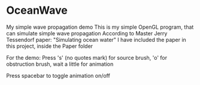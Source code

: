# OceanWave
My simple wave propagation demo
This is my simple OpenGL program, that can simulate simple wave propagation
According to Master Jerry Tessendorf paper: "Simulating ocean water"
I have included the paper in this project, inside the Paper folder

For the demo:
Press 's' (no quotes mark) for source brush, 'o' for obstruction brush, wait a little for animation

Press spacebar to toggle animation on/off
